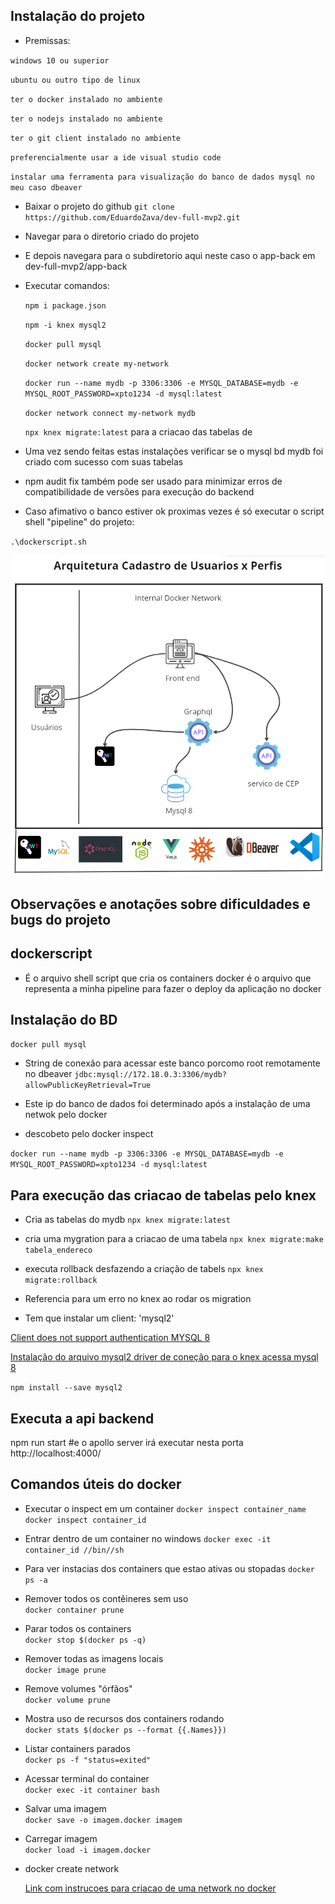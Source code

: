
## Instalação do projeto

-  Premissas:

`windows 10 ou superior`

`ubuntu ou outro tipo de linux`

`ter o docker instalado no ambiente`

`ter o nodejs instalado no ambiente`

`ter o git client instalado no ambiente`

`preferencialmente usar a ide visual studio code`

`instalar uma ferramenta para visualização do banco de dados mysql no meu caso dbeaver`

- Baixar o projeto do github
  `git clone https://github.com/EduardoZava/dev-full-mvp2.git`

- Navegar para o diretorio criado do projeto
- E depois navegara para o subdiretorio aqui neste caso o app-back em dev-full-mvp2/app-back
- Executar comandos:
  
  `npm i package.json`

  `npm -i knex mysql2`

  `docker pull mysql`

  `docker network create my-network`

  `docker run --name mydb -p 3306:3306 -e MYSQL_DATABASE=mydb -e MYSQL_ROOT_PASSWORD=xpto1234 -d mysql:latest`

  `docker network connect my-network mydb`

  `npx knex migrate:latest`  para a criacao das tabelas de 

- Uma vez sendo feitas estas instalações verificar se o mysql bd mydb foi criado com sucesso com suas tabelas
- npm audit fix também pode ser usado para minimizar erros de compatibilidade de versões para execução do backend
- Caso afimativo o banco estiver ok proximas vezes é só executar o script shell "pipeline" do projeto:

`.\dockerscript.sh`


![Backend - API ](image.png)

## Observações e anotações sobre dificuldades e bugs do projeto

## dockerscript
-  É o arquivo shell script que cria os containers docker é o arquivo que representa a minha pipeline para fazer o deploy da aplicação no docker

## Instalação do BD

`docker pull mysql`

-  String de conexão para acessar este banco porcomo root remotamente no dbeaver
`jdbc:mysql://172.18.0.3:3306/mydb?allowPublicKeyRetrieval=True`

-  Este ip do banco de dados foi determinado após a instalação de uma netwok pelo docker 
-  descobeto pelo docker inspect 

`docker run --name mydb -p 3306:3306 -e MYSQL_DATABASE=mydb -e MYSQL_ROOT_PASSWORD=xpto1234 -d mysql:latest`

## Para execução das criacao de tabelas pelo knex

- Cria as tabelas do mydb
`npx knex migrate:latest` 

- cria uma mygration para a criacao de uma tabela
`npx knex migrate:make tabela_endereco`

- executa rollback desfazendo a criação de tabels
`npx knex migrate:rollback`

- Referencia para um erro no knex ao rodar os migration 
- Tem que instalar um client: 'mysql2'

[Client does not support authentication MYSQL 8](https://github.com/knex/knex/issues/3233)

[Instalação do arquivo mysql2 driver de coneção para o knex acessa mysql 8](https://www.npmjs.com/package/mysql2)

`npm install --save mysql2`

## Executa a api backend

npm run start
#e o apollo server irá executar nesta porta 
http://localhost:4000/

## Comandos úteis do docker

-   Executar o inspect em um container
`docker inspect container_name`
`docker inspect container_id`
-   Entrar dentro de um container no windows
`docker exec -it container_id //bin//sh`
-   Para ver instacias dos containers que estao ativas ou stopadas
`docker ps -a`
-   Remover todos os contêineres sem uso  
`docker container prune`
-   Parar todos os containers  
`docker stop $(docker ps -q)`
-   Remover todas as imagens locais  
`docker image prune`
-   Remove volumes "órfãos"  
`docker volume prune`
-   Mostra uso de recursos dos containers rodando  
`docker stats $(docker ps --format {{.Names}})`
-   Listar containers parados  
`docker ps -f "status=exited"`
-   Acessar terminal do container  
`docker exec -it container bash`
-   Salvar uma imagem  
`docker save -o imagem.docker imagem`
-   Carregar imagem  
`docker load -i imagem.docker`


-   docker create network
  
    [Link com instrucoes para criacao de uma network no docker](https://forums.docker.com/t/how-to-create-a-network-of-containers-that-can-communicate-with-each-other-interchangably/134292/2)





